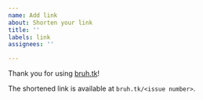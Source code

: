 ```yaml
---
name: Add link
about: Shorten your link
title: ''
labels: link
assignees: ''

---
```


Thank you for using [bruh.tk](https://bruh.tk/)!

The shortened link is available at `bruh.tk/<issue number>`.
